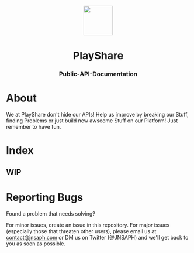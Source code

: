 <p align="center">
      <img src="https://avatars.githubusercontent.com/u/106635458?s=400&u=54b60f101bc43cacc05dcd6eb20d104c974fe330&v=4" width="80">
  <h1 align="center">
    PlayShare
  </h1>
</p>

<h3 align="center">
  Public-API-Documentation
</h3>

# About

We at PlayShare don't hide our APIs! Help us improve by breaking our Stuff, finding Problems or just build new awseome Stuff on our Platform! Just remember to have fun.

# Index
## WIP

# Reporting Bugs
Found a problem that needs solving?

For minor issues, create an issue in this repository. For major issues (especially those that threaten other users), please email us at contact@jnsaph.com or DM us on Twitter (@JNSAPH) and we'll get back to you as soon as possible.
